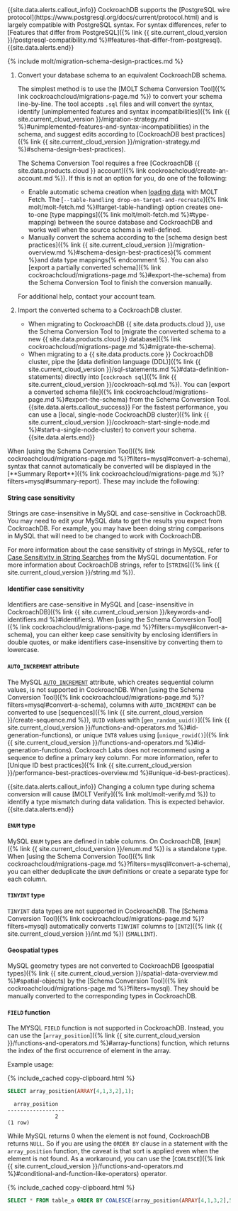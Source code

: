 <section class="filter-content" markdown="1" data-scope="postgres">
{{site.data.alerts.callout_info}}
CockroachDB supports the [PostgreSQL wire protocol](https://www.postgresql.org/docs/current/protocol.html) and is largely compatible with PostgreSQL syntax. For syntax differences, refer to [Features that differ from PostgreSQL]({% link {{ site.current_cloud_version }}/postgresql-compatibility.md %}#features-that-differ-from-postgresql).
{{site.data.alerts.end}}
</section>

{% include molt/migration-schema-design-practices.md %}

1. Convert your database schema to an equivalent CockroachDB schema.

	The simplest method is to use the [MOLT Schema Conversion Tool]({% link cockroachcloud/migrations-page.md %}) to convert your schema line-by-line. The tool accepts `.sql` files and will convert the syntax, identify [unimplemented features and syntax incompatibilities]({% link {{ site.current_cloud_version }}/migration-strategy.md %}#unimplemented-features-and-syntax-incompatibilities) in the schema, and suggest edits according to [CockroachDB best practices]({% link {{ site.current_cloud_version }}/migration-strategy.md %}#schema-design-best-practices).

	The Schema Conversion Tool requires a free [CockroachDB {{ site.data.products.cloud }} account]({% link cockroachcloud/create-an-account.md %}). If this is not an option for you, do one of the following: 
	- Enable automatic schema creation when [loading data](#step-3-load-data-into-cockroachdb) with MOLT Fetch. The [`--table-handling drop-on-target-and-recreate`]({% link molt/molt-fetch.md %}#target-table-handling) option creates one-to-one [type mappings]({% link molt/molt-fetch.md %}#type-mapping) between the source database and CockroachDB and works well when the source schema is well-defined. 
	- Manually convert the schema according to the [schema design best practices]({% link {{ site.current_cloud_version }}/migration-overview.md %}#schema-design-best-practices){% comment %}and data type mappings{% endcomment %}. You can also [export a partially converted schema]({% link cockroachcloud/migrations-page.md %}#export-the-schema) from the Schema Conversion Tool to finish the conversion manually.

	For additional help, contact your account team.

1. Import the converted schema to a CockroachDB cluster.
	- When migrating to CockroachDB {{ site.data.products.cloud }}, use the Schema Conversion Tool to [migrate the converted schema to a new {{ site.data.products.cloud }} database]({% link cockroachcloud/migrations-page.md %}#migrate-the-schema).
	- When migrating to a {{ site.data.products.core }} CockroachDB cluster, pipe the [data definition language (DDL)]({% link {{ site.current_cloud_version }}/sql-statements.md %}#data-definition-statements) directly into [`cockroach sql`]({% link {{ site.current_cloud_version }}/cockroach-sql.md %}). You can [export a converted schema file]({% link cockroachcloud/migrations-page.md %}#export-the-schema) from the Schema Conversion Tool.
		{{site.data.alerts.callout_success}}
		For the fastest performance, you can use a [local, single-node CockroachDB cluster]({% link {{ site.current_cloud_version }}/cockroach-start-single-node.md %}#start-a-single-node-cluster) to convert your schema.
		{{site.data.alerts.end}}

<section class="filter-content" markdown="1" data-scope="mysql">
When [using the Schema Conversion Tool]({% link cockroachcloud/migrations-page.md %}?filters=mysql#convert-a-schema), syntax that cannot automatically be converted will be displayed in the [**Summary Report**]({% link cockroachcloud/migrations-page.md %}?filters=mysql#summary-report). These may include the following:

#### String case sensitivity

Strings are case-insensitive in MySQL and case-sensitive in CockroachDB. You may need to edit your MySQL data to get the results you expect from CockroachDB. For example, you may have been doing string comparisons in MySQL that will need to be changed to work with CockroachDB.

For more information about the case sensitivity of strings in MySQL, refer to [Case Sensitivity in String Searches](https://dev.mysql.com/doc/refman/8.0/en/case-sensitivity.html) from the MySQL documentation. For more information about CockroachDB strings, refer to [`STRING`]({% link {{ site.current_cloud_version }}/string.md %}).

#### Identifier case sensitivity

Identifiers are case-sensitive in MySQL and [case-insensitive in CockroachDB]({% link {{ site.current_cloud_version }}/keywords-and-identifiers.md %}#identifiers). When [using the Schema Conversion Tool]({% link cockroachcloud/migrations-page.md %}?filters=mysql#convert-a-schema), you can either keep case sensitivity by enclosing identifiers in double quotes, or make identifiers case-insensitive by converting them to lowercase.

#### `AUTO_INCREMENT` attribute

The MySQL [`AUTO_INCREMENT`](https://dev.mysql.com/doc/refman/8.0/en/example-auto-increment.html) attribute, which creates sequential column values, is not supported in CockroachDB. When [using the Schema Conversion Tool]({% link cockroachcloud/migrations-page.md %}?filters=mysql#convert-a-schema), columns with `AUTO_INCREMENT` can be converted to use [sequences]({% link {{ site.current_cloud_version }}/create-sequence.md %}), `UUID` values with [`gen_random_uuid()`]({% link {{ site.current_cloud_version }}/functions-and-operators.md %}#id-generation-functions), or unique `INT8` values using [`unique_rowid()`]({% link {{ site.current_cloud_version }}/functions-and-operators.md %}#id-generation-functions). Cockroach Labs does not recommend using a sequence to define a primary key column. For more information, refer to [Unique ID best practices]({% link {{ site.current_cloud_version }}/performance-best-practices-overview.md %}#unique-id-best-practices).

{{site.data.alerts.callout_info}}
Changing a column type during schema conversion will cause [MOLT Verify]({% link molt/molt-verify.md %}) to identify a type mismatch during data validation. This is expected behavior.
{{site.data.alerts.end}}

#### `ENUM` type

MySQL `ENUM` types are defined in table columns. On CockroachDB, [`ENUM`]({% link {{ site.current_cloud_version }}/enum.md %}) is a standalone type. When [using the Schema Conversion Tool]({% link cockroachcloud/migrations-page.md %}?filters=mysql#convert-a-schema), you can either deduplicate the `ENUM` definitions or create a separate type for each column.

#### `TINYINT` type

`TINYINT` data types are not supported in CockroachDB. The [Schema Conversion Tool]({% link cockroachcloud/migrations-page.md %}?filters=mysql) automatically converts `TINYINT` columns to [`INT2`]({% link {{ site.current_cloud_version }}/int.md %}) (`SMALLINT`).

#### Geospatial types

MySQL geometry types are not converted to CockroachDB [geospatial types]({% link {{ site.current_cloud_version }}/spatial-data-overview.md %}#spatial-objects) by the [Schema Conversion Tool]({% link cockroachcloud/migrations-page.md %}?filters=mysql). They should be manually converted to the corresponding types in CockroachDB.

#### `FIELD` function

The MYSQL `FIELD` function is not supported in CockroachDB. Instead, you can use the [`array_position`]({% link {{ site.current_cloud_version }}/functions-and-operators.md %}#array-functions) function, which returns the index of the first occurrence of element in the array.

Example usage:

{% include_cached copy-clipboard.html %}
~~~ sql
SELECT array_position(ARRAY[4,1,3,2],1);
~~~

~~~
  array_position
------------------
               2
(1 row)
~~~

While MySQL returns 0 when the element is not found, CockroachDB returns `NULL`. So if you are using the `ORDER BY` clause in a statement with the `array_position` function, the caveat is that sort is applied even when the element is not found. As a workaround, you can use the [`COALESCE`]({% link {{ site.current_cloud_version }}/functions-and-operators.md %}#conditional-and-function-like-operators) operator.

{% include_cached copy-clipboard.html %}
~~~ sql
SELECT * FROM table_a ORDER BY COALESCE(array_position(ARRAY[4,1,3,2],5),999);
~~~
</section>